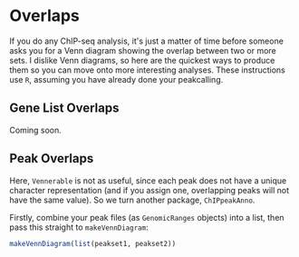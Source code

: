 # Overlaps
If you do any ChIP-seq analysis, it's just a matter of time before someone asks you for a Venn diagram showing the overlap between two or more sets. I dislike Venn diagrams, so here are the quickest ways to produce them so you can move onto more interesting analyses. These instructions use `R`, assuming you have already done your peakcalling.

## Gene List Overlaps

Coming soon.

## Peak Overlaps

Here, `Vennerable` is not as useful, since each peak does not have a unique character representation (and if you assign one, overlapping peaks will not have the same value). So we turn another package, `ChIPpeakAnno`.

Firstly, combine your peak files (as `GenomicRanges` objects) into a list, then pass this straight to `makeVennDiagram`:

```r
makeVennDiagram(list(peakset1, peakset2))
```